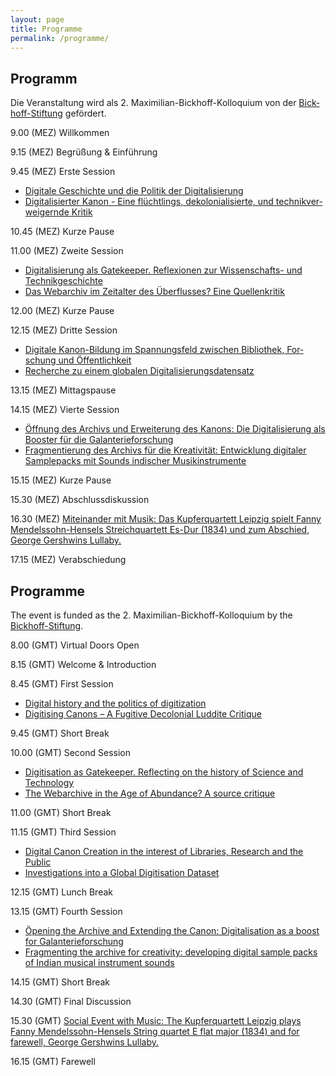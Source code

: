 ```yaml
---
layout: page
title: Programme
permalink: /programme/
---
```


<div class="language-container">
<section lang="de" markdown="1">

# Programm

Die Veranstaltung wird als 2. Maximilian-Bickhoff-Kolloquium von der  <a href="http://www.ku.de/die-ku/stiftungen-und-foerderer/bickhoff-stiftung">Bickhoff-Stiftung</a> gefördert.

9.00 (MEZ) Willkommen

9.15 (MEZ) Begrüßung & Einführung

9.45 (MEZ) Erste Session

* [Digitale Geschichte und die Politik der Digitalisierung](../abstracts/#gerben-zaagsma)
* [Digitalisierter Kanon - Eine flüchtlings, dekolonialisierte, und technikverweigernde Kritik](../abstracts/#mustafa-ali)

10.45 (MEZ) Kurze Pause

11.00 (MEZ) Zweite Session

* [Digitalisierung als Gatekeeper. Reflexionen zur Wissenschafts- und Technikgeschichte ](../abstracts/#beate-ceranski)
* [Das Webarchiv im Zeitalter des Überflusses? Eine Quellenkritik](../abstracts/#simon-donig-markus-eckl-malte-rehbein)

12.00 (MEZ) Kurze Pause

12.15 (MEZ) Dritte Session

* [Digitale Kanon-Bildung im Spannungsfeld zwischen Bibliothek, Forschung und Öffentlichkeit](../abstracts/#anke-hertling)
* [Recherche zu einem globalen Digitalisierungsdatensatz](../abstracts/#stuart-lewis-paul-gooding-mike-furlough)

13.15 (MEZ) Mittagspause

14.15 (MEZ) Vierte Session

* [Öffnung des Archivs und Erweiterung des Kanons: Die Digitalisierung als Booster für die Galanterieforschung](../abstracts/#isabelle-stauffer)
* [Fragmentierung des Archivs für die Kreativität: Entwicklung digitaler Samplepacks mit Sounds indischer Musikinstrumente](../abstracts/#manuella-blackburn-alok-nayak-hayley-suviste-and-jonny-batchelor)

15.15 (MEZ) Kurze Pause

15.30 (MEZ) Abschlussdiskussion

16.30 (MEZ) [Miteinander mit Musik: Das Kupferquartett Leipzig spielt Fanny Mendelssohn-Hensels Streichquartett Es-Dur (1834) und zum Abschied, George Gershwins Lullaby.](../social/)

17.15 (MEZ) Verabschiedung

</section>

<section lang="en" markdown="1">

# Programme

The event is funded as the 2. Maximilian-Bickhoff-Kolloquium by the <a href="http://www.ku.de/die-ku/stiftungen-und-foerderer/bickhoff-stiftung">Bickhoff-Stiftung</a>.

8.00 (GMT) Virtual Doors Open

8.15 (GMT) Welcome & Introduction

8.45 (GMT) First Session

* [Digital history and the politics of digitization](../abstracts/#gerben-zaagsma)
* [Digitising Canons – A Fugitive Decolonial Luddite Critique](../abstracts/#mustafa-ali)

9.45 (GMT) Short Break

10.00 (GMT) Second Session

* [Digitisation as Gatekeeper. Reflecting on the history of Science and Technology](../abstracts/#beate-ceranski)
* [The Webarchive in the Age of Abundance? A source critique](../abstracts/#simon-donig-markus-eckl-malte-rehbein)

11.00 (GMT) Short Break

11.15 (GMT) Third Session

* [Digital Canon Creation in the interest of Libraries, Research and the Public](../abstracts/#anke-hertling)
* [Investigations into a Global Digitisation Dataset](../abstracts/#stuart-lewis-paul-gooding-mike-furlough)

12.15 (GMT) Lunch Break

13.15 (GMT) Fourth Session

* [Öpening the Archive and Extending the Canon: Digitalisation as a boost for Galanterieforschung](../abstracts/#isabelle-stauffer)
* [Fragmenting the archive for creativity: developing digital sample packs of Indian musical instrument sounds](../abstracts/#manuella-blackburn-alok-nayak-hayley-suviste-and-jonny-batchelor)

14.15 (GMT) Short Break

14.30 (GMT) Final Discussion

15.30 (GMT) [Social Event with Music: The Kupferquartett Leipzig plays Fanny Mendelssohn-Hensels String quartet E flat major (1834) and for farewell, George Gershwins Lullaby.](../social/)

16.15 (GMT) Farewell

</section>
</div>
